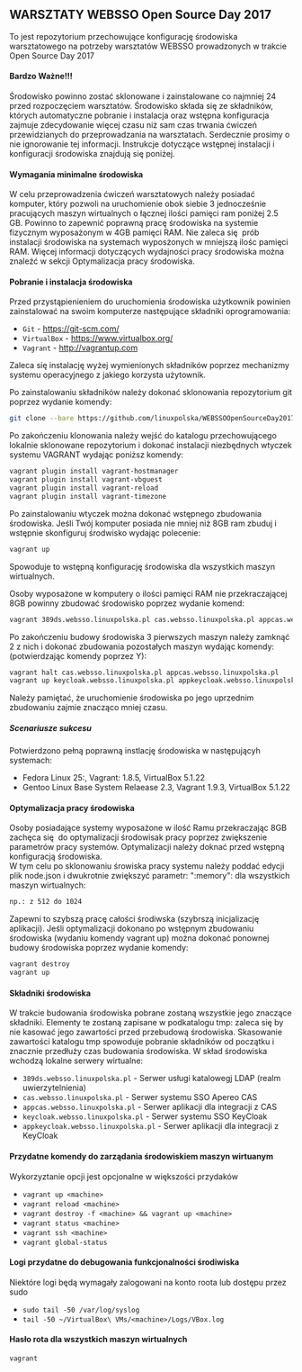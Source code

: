 ## WARSZTATY WEBSSO Open Source Day 2017

To jest repozytorium przechowujące konfigurację środowiska warsztatowego
na potrzeby warsztatów WEBSSO prowadzonych w trakcie Open Source Day 2017

#### Bardzo Ważne!!!

Środowisko powinno zostać sklonowane i zainstalowane co najmniej 24 przed
rozpoczęciem warsztatów. Środowisko składa się ze składników, których
automatyczne pobranie i instalacja oraz wstępna konfiguracja zajmuje zdecydowanie
więcej czasu niż sam czas trwania ćwiczeń przewidzianych do przeprowadzania na
warsztatach. Serdecznie prosimy o nie ignorowanie tej informacji.
Instrukcje dotyczące wstępnej instalacji i konfiguracji środowiska znajdują się
poniżej.

#### Wymagania minimalne środowiska

W celu przeprowadzenia ćwiczeń warsztatowych należy posiadać komputer, który
pozwoli na uruchomienie obok siebie 3 jednocześnie pracujących maszyn wirtualnych
o łącznej ilości pamięci ram poniżej 2.5 GB. Powinno to zapewnić poprawną pracę
środowiska na systemie fizycznym wyposażonym w 4GB pamięci RAM. Nie zaleca się 
prób instalacji środowiska na systemach wyposżonych w mniejszą ilośc pamięci RAM.
Więcej informacji dotyczących wydajności pracy środowiska można znaleźć w sekcji
 Optymalizacja pracy środowiska.

#### Pobranie i instalacja środowiska

Przed przystąpienieniem do uruchomienia środowiska użytkownik powinien
zainstalować na swoim komputerze następujące składniki oprogramowania:
* `Git` - https://git-scm.com/
* `VirtualBox` - https://www.virtualbox.org/
* `Vagrant` - http://vagrantup.com

Zaleca się instalację wyżej wymienionych składników poprzez mechanizmy systemu
operacyjnego z jakiego korzysta użytownik.

Po zainstalowaniu składników należy dokonać sklonowania repozytorium git
poprzez wydanie komendy:
```sh
git clone --bare https://github.com/linuxpolska/WEBSSOOpenSourceDay2017.git
```

Po zakończeniu klonowania należy wejść do katalogu przechowującego lokalnie
sklonowane repozytorium i dokonać instalacji niezbędnych wtyczek systemu VAGRANT
wydając poniższ komendy:

```sh
vagrant plugin install vagrant-hostmanager
vagrant plugin install vagrant-vbguest
vagrant plugin install vagrant-reload
vagrant plugin install vagrant-timezone
```

Po zainstalowaniu wtyczek można dokonać wstępnego zbudowania środowiska. Jeśli
Twój komputer posiada nie mniej niż 8GB ram zbuduj i wstępnie skonfiguruj
środwisko wydając polecenie:
```sh
vagrant up
```
Spowoduje to wstępną konfigurację środowiska dla wszystkich maszyn wirtualnych.

Osoby wyposażone w komputery o ilości pamięci RAM nie przekraczającej 8GB
powinny zbudować środowisko poprzez wydanie komend:
```sh
vagrant 389ds.websso.linuxpolska.pl cas.websso.linuxpolska.pl appcas.websso.linuxpolska.pl
```
Po zakończeniu budowy środowiska 3 pierwszych maszyn należy zamknąć 2 z nich
i dokonać zbudowania pozostałych maszyn wydając komendy:
(potwierdzając komendy poprzez Y):
```sh
vagrant halt cas.websso.linuxpolska.pl appcas.websso.linuxpolska.pl
vagrant up keycloak.websso.linuxpolska.pl appkeycloak.websso.linuxpolska.pl
```

Należy pamiętać, że uruchomienie środowiska po jego uprzednim zbudowaniu
zajmie znacząco mniej czasu.

##### Scenariusze sukcesu

Potwierdzono pełną poprawną instlację środowiska w następującyh systemach:
* Fedora Linux 25:, Vagrant: 1.8.5, VirtualBox 5.1.22
* Gentoo Linux Base System Relaease 2.3, Vagrant 1.9.3, VirtualBox 5.1.22

#### Optymalizacja pracy środowiska

Osoby posiadające systemy wyposażone w ilość Ramu przekraczając 8GB zachęca się 
do optymalizacji środowisak pracy poprzez zwiększenie parametrów pracy systemów.
Optymalizacji należy doknać przed wstępną konfiguracją środowiska.  
W tym celu po sklonowaniu śrowiska pracy systemu należy poddać edycji plik
node.json i dwukrotnie zwiększyć parametr: ":memory":  dla wszystkich maszyn
wirtualnych:
```sh
np.: z 512 do 1024
```
Zapewni to szybszą pracę całości środiwska (szybrszą inicjalizację aplikacji).
Jeśli optymalizacji dokonano po wstępnym zbudowaniu środowiska (wydaniu komendy vagrant up)
można dokonać ponownej budowy środowiska poprzez wydanie komendy:
```sh
vagrant destroy
vagrant up
```

#### Składniki środowiska
W trakcie budowania środowiska pobrane zostaną wszystkie jego znaczące składniki.
Elementy te zostaną zapisane w podkatalogu tmp: zaleca się by nie kasować jego
zawartości przed przebudową środowiska.  Skasowanie zawartości katalogu tmp
spowoduje pobranie składników od początku i znacznie przedłuży czas budowania
środowiska.
W skład środowiska wchodzą lokalne serwery wirtualne:
* `389ds.websso.linuxpolska.pl` - Serwer usługi katalowegj LDAP (realm uwierzytelnienia)
* `cas.websso.linuxpolska.pl` - Serwer systemu SSO Apereo CAS
* `appcas.websso.linuxpolska.pl` - Serwer aplikacji dla integracji z CAS
* `keycloak.websso.linuxpolska.pl` - Serwer systemu SSO KeyCloak
* `appkeycloak.websso.linuxpolska.pl` - Serwer aplikacji dla integracji z KeyCloak

#### Przydatne komendy do zarządania środowiskiem maszyn wirtuanym
Wykorzyztanie opcji <maszyna> jest opcjonalne w większości przydaków
* `vagrant up <machine>`
* `vagrant reload <machine>`
* `vagrant destroy -f <machine> && vagrant up <machine>`
* `vagrant status <machine>`
* `vagrant ssh <machine>`
* `vagrant global-status`

#### Logi przydatne do debugowania funkcjonalności środiwiska
Niektóre logi będą wymagały zalogowani na konto roota lub dostępu przez sudo
* `sudo tail -50 /var/log/syslog`
* `tail -50 ~/VirtualBox\ VMs/<machine>/Logs/VBox.log`

#### Hasło rota dla wszystkich maszyn wirtualnych
`vagrant`
